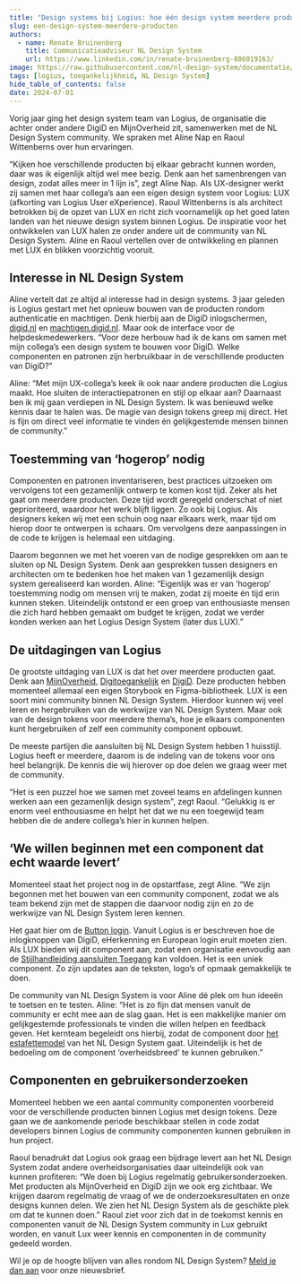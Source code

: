 ```yaml
---
title: "Design systems bij Logius: hoe één design system meerdere producten ondersteunt"
slug: een-design-system-meerdere-producten
authors:
  - name: Renate Bruinenberg
    title: Communicatieadviseur NL Design System
    url: https://www.linkedin.com/in/renate-bruinenberg-886019163/
image: https://raw.githubusercontent.com/nl-design-system/documentatie/assets/blog_een-product.png
tags: [logius, toegankelijkheid, NL Design System]
hide_table_of_contents: false
date: 2024-07-01
---
```


Vorig jaar ging het design system team van Logius, de organisatie die achter onder andere DigiD en MijnOverheid zit, samenwerken met de NL Design System community. We spraken met Aline Nap en Raoul Wittenberns over hun ervaringen.

“Kijken hoe verschillende producten bij elkaar gebracht kunnen worden, daar was ik eigenlijk altijd wel mee bezig. Denk aan het samenbrengen van design, zodat alles meer in 1 lijn is”, zegt Aline Nap. Als UX-designer werkt zij samen met haar collega’s aan een eigen design system voor Logius: LUX (afkorting van Logius User eXperience). Raoul Wittenberns is als architect betrokken bij de opzet van LUX en richt zich voornamelijk op het goed laten landen van het nieuwe design system binnen Logius. De inspiratie voor het ontwikkelen van LUX halen ze onder andere uit de community van NL Design System. Aline en Raoul vertellen over de ontwikkeling en plannen met LUX én blikken voorzichtig vooruit.

## Interesse in NL Design System

Aline vertelt dat ze altijd al interesse had in design systems. 3 jaar geleden is Logius gestart met het opnieuw bouwen van de producten rondom authenticatie en machtigen. Denk hierbij aan de DigiD inlogschermen, [digid.nl](https://digid.nl) en [machtigen.digid.nl](https://machtigen.digid.nl). Maar ook de interface voor de helpdeskmedewerkers. “Voor deze herbouw had ik de kans om samen met mijn collega’s een design system te bouwen voor DigiD. Welke componenten en patronen zijn herbruikbaar in de verschillende producten van DigiD?”

Aline: “Met mijn UX-collega’s keek ik ook naar andere producten die Logius maakt. Hoe sluiten de interactiepatronen en stijl op elkaar aan? Daarnaast ben ik mij gaan verdiepen in NL Design System. Ik was benieuwd welke kennis daar te halen was. De magie van design tokens greep mij direct. Het is fijn om direct veel informatie te vinden én gelijkgestemde mensen binnen de community.”

## Toestemming van ‘hogerop’ nodig

Componenten en patronen inventariseren, best practices uitzoeken om vervolgens tot een gezamenlijk ontwerp te komen kost tijd. Zeker als het gaat om meerdere producten. Deze tijd wordt geregeld onderschat of niet geprioriteerd, waardoor het werk blijft liggen. Zo ook bij Logius. Als designers keken wij met een schuin oog naar elkaars werk, maar tijd om hierop door te ontwerpen is schaars. Om vervolgens deze aanpassingen in de code te krijgen is helemaal een uitdaging.

Daarom begonnen we met het voeren van de nodige gesprekken om aan te sluiten op NL Design System. Denk aan gesprekken tussen designers en architecten om te bedenken hoe het maken van 1 gezamenlijk design system gerealiseerd kan worden. Aline: “Eigenlijk was er van ‘hogerop’ toestemming nodig om mensen vrij te maken, zodat zij moeite én tijd erin kunnen steken. Uiteindelijk ontstond er een groep van enthousiaste mensen die zich hard hebben gemaakt om budget te krijgen, zodat we verder konden werken aan het Logius Design System (later dus LUX).”

## De uitdagingen van Logius

De grootste uitdaging van LUX is dat het over meerdere producten gaat. Denk aan [MijnOverheid](https://mijn.overheid.nl), [Digitoegankelijk](https://digitoegankelijkl.nl) en [DigiD](https://digid.nl). Deze producten hebben momenteel allemaal een eigen Storybook en Figma-bibliotheek. LUX is een soort mini community binnen NL Design System. Hierdoor kunnen wij veel leren en hergebruiken van de werkwijze van NL Design System. Maar ook van de design tokens voor meerdere thema’s, hoe je elkaars componenten kunt hergebruiken of zelf een community component opbouwt.

De meeste partijen die aansluiten bij NL Design System hebben 1 huisstijl. Logius heeft er meerdere, daarom is de indeling van de tokens voor ons heel belangrijk. De kennis die wij hierover op doe delen we graag weer met de community.

“Het is een puzzel hoe we samen met zoveel teams en afdelingen kunnen werken aan een gezamenlijk design system", zegt Raoul. “Gelukkig is er enorm veel enthousiasme en helpt het dat we nu een toegewijd team hebben die de andere collega’s hier in kunnen helpen.

## ‘We willen beginnen met een component dat echt waarde levert’

Momenteel staat het project nog in de opstartfase, zegt Aline. “We zijn begonnen met het bouwen van een community component, zodat we als team bekend zijn met de stappen die daarvoor nodig zijn en zo de werkwijze van NL Design System leren kennen.

Het gaat hier om de [Button login](https://nl-design-system.github.io/lux/?path=/docs/web-components-button-login--docs). Vanuit Logius is er beschreven hoe de inlogknoppen van DigiD, eHerkenning en European login eruit moeten zien. Als LUX bieden wij dit component aan, zodat een organisatie eenvoudig aan de [Stijlhandleiding aansluiten Toegang](https://www.logius.nl/domeinen/toegang/stijlhandleiding-aansluiten-toegang) kan voldoen. Het is een uniek component. Zo zijn updates aan de teksten, logo’s of opmaak gemakkelijk te doen.

De community van NL Design System is voor Aline dé plek om hun ideeën te toetsen en te testen. Aline: “Het is zo fijn dat mensen vanuit de community er echt mee aan de slag gaan. Het is een makkelijke manier om gelijkgestemde professionals te vinden die willen helpen en feedback geven. Het kernteam begeleidt ons hierbij, zodat de component door [het estafettemodel](/handboek/estafettemodel) van het NL Design System gaat. Uiteindelijk is het de bedoeling om de component ‘overheidsbreed’ te kunnen gebruiken.”

## Componenten en gebruikersonderzoeken

Momenteel hebben we een aantal community componenten voorbereid voor de verschillende producten binnen Logius met design tokens. Deze gaan we de aankomende periode beschikbaar stellen in code zodat developers binnen Logius de community componenten kunnen gebruiken in hun project.

Raoul benadrukt dat Logius ook graag een bijdrage levert aan het NL Design System zodat andere overheidsorganisaties daar uiteindelijk ook van kunnen profiteren: “We doen bij Logius regelmatig gebruikersonderzoeken. Met producten als MijnOverheid en DigiD zijn we ook erg zichtbaar. We krijgen daarom regelmatig de vraag of we de onderzoeksresultaten en onze designs kunnen delen. We zien het NL Design System als de geschikte plek om dat te kunnen doen.” Raoul ziet voor zich dat in de toekomst kennis en componenten vanuit de NL Design System community in Lux gebruikt worden, en vanuit Lux weer kennis en componenten in de community gedeeld worden.

Wil je op de hoogte blijven van alles rondom NL Design System? [Meld je dan aan](/project/blijf-op-de-hoogte#nieuwsbrief) voor onze nieuwsbrief.
